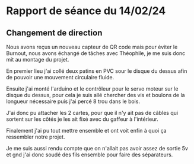# Rapport de séance du 14/02/24

## Changement de direction 
Nous avons reçus un nouveau capteur de QR code mais pour éviter le Burnout, nous avons échangé de tâches avec Théophile, je me suis donc mit au montage du projet.

En premier lieu j'ai collé deux patins en PVC sour le disque du dessus afin de pouvoir une mouvement circulaire fluide.

Ensuite j'ai monté l'arduino et le contrôleur pour le servo moteur sur le disque du dessus, pour cela je suis allé chercher des vis et boulons de la longueur nécessaire puis j'ai percé 8 trou dans le bois.

J'ai donc pu attacher les 2 cartes, pour que il n'y ait pas de câbles qui sortent sur les côtés je les ait fixé avec du gaffeur à l'intérieur.

Finalement j'ai pu tout mettre ensemble et ont voit enfin à quoi ça ressembler notre projet.

Je me suis aussi rendu compte que on n'allait pas avoir assez de sortie 5v et gnd j'ai donc soudé des fils ensemble pour faire des séparateurs.